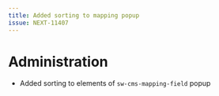 ```yaml
---
title: Added sorting to mapping popup
issue: NEXT-11407
---
```

# Administration
* Added sorting to elements of `sw-cms-mapping-field` popup